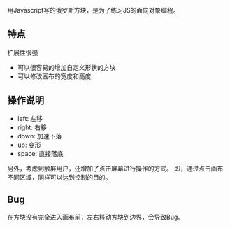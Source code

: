 用Javascript写的俄罗斯方块，是为了练习JS的面向对象编程。

## 特点

扩展性很强

* 可以很容易的增加自定义形状的方块
* 可以修改画布的宽度和高度

## 操作说明

* left: 左移
* right: 右移
* down: 加速下落
* up: 变形
* space: 直接落底

另外，考虑到触屏用户，还增加了点击屏幕进行操作的方式。
即，通过点击画布不同区域，同样可以达到控制的目的。

## Bug
在方块没有完全进入画布前，左右移动方块到边界，会导致Bug。

